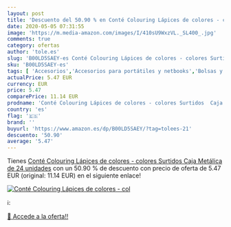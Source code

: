 ```yaml
---
layout: post
title: 'Descuento del 50.90 % en Conté Colouring Lápices de colores - col'
date: 2020-05-05 07:31:55
image: 'https://m.media-amazon.com/images/I/410sU9WxzVL._SL400_.jpg'
comments: true
category: ofertas
author: 'tole.es'
slug: 'B00LD5SAEY-es Conté Colouring Lápices de colores - colores Surtidos Caja...'
sku: 'B00LD5SAEY-es'
tags: [ 'Accesorios','Accesorios para portátiles y netbooks','Bolsas y fundas para portátiles y netbooks','Bolígrafos, lápices y útiles de escritura','Fundas blandas para portátiles y netbooks','Informática','Oficina y papelería','Rotuladores permanentes','Rotuladores y subrayadores','lápices', ]
actualPrice: 5.47 EUR
currency: EUR
price: 5.47
comparePrice: 11.14 EUR
prodname: 'Conté Colouring Lápices de colores - colores Surtidos  Caja Metálica de 24 unidades'
country: 'es'
flag: '🇪🇸'
brand: ''
buyurl: 'https://www.amazon.es/dp/B00LD5SAEY/?tag=tolees-21'
descuento: '50.90'
average: '5.47'
---
```


Tienes [Conté Colouring Lápices de colores - colores Surtidos  Caja Metálica de 24 unidades](https://www.amazon.es/dp/B00LD5SAEY/?tag=tolees-21) con un 50.90 % de descuento con precio de oferta de 5.47 EUR (original: 11.14 EUR) en el siguiente enlace!

[![Conté Colouring Lápices de colores - col](https://m.media-amazon.com/images/I/410sU9WxzVL._SL400_.jpg)](https://www.amazon.es/dp/B00LD5SAEY/?tag=tolees-21)

ℹ️:


[🛒 Accede a la oferta!!](https://www.amazon.es/dp/B00LD5SAEY/?tag=tolees-21)
